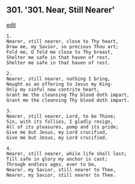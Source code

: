 
## 301.  '301. Near, Still Nearer'
[edit](https://docs.google.com/document/d/184ptyyvBqXsHNC2K7UbU9DhLtwVh20UU/edit?mode=html)






    1.
    Nearer, still nearer, close to Thy heart,
    Draw me, my Savior, so precious Thou art;
    Fold me, O fold me close to Thy breast,
    Shelter me safe in that haven of rest,
    Shelter me safe in that haven of rest.

    2.
    Nearer, still nearer, nothing I bring,
    Nought as an offering to Jesus my King-
    Only my sinful now contrite heart,
    Grant me the cleansing Thy blood doth impart,
    Grant me the cleansing Thy blood doth impart.

    3.
    Nearer, still nearer, Lord, to be Thine;
    Sin, with its follies, I gladly resign,
    All of its pleasures, pomp and its pride;
    Give me but Jesus, my Lord crucified,
    Give me but Jesus, my Lord crucified.

    4.
    Nearer, still nearer, while life shall last;
    Till safe in glory my anchor is cast;
    Through endless ages, ever to be,
    Nearer, my Savior, still nearer to Thee,
    Nearer, my Savior, still nearer to Thee.
